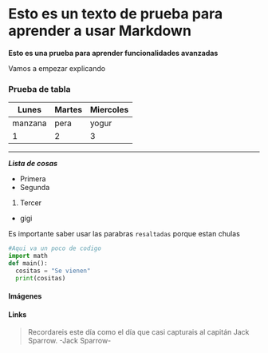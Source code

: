 # Esto es un texto de prueba para aprender a usar Markdown

**Esto es una prueba para aprender funcionalidades avanzadas** 

Vamos a empezar explicando

### Prueba de tabla

| Lunes | Martes | Miercoles |
|---|---|---|
|manzana|pera|yogur|
|1|2|3|

***

***Lista de cosas***
- Primera
- Segunda
1. Tercer
* gigi

Es importante saber usar las parabras `resaltadas` porque estan chulas

```python
#Aqui va un poco de codigo
import math
def main():
  cositas = "Se vienen"
  print(cositas)
```

#### Imágenes
	
#### Links

>Recordareis este día como el día que casi capturais al capitán Jack Sparrow.
>-Jack Sparrow-


